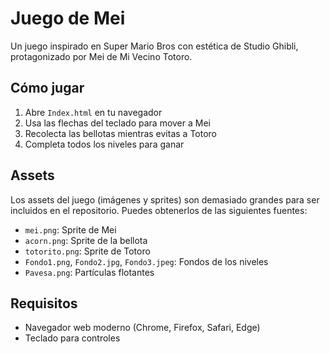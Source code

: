 # Juego de Mei

Un juego inspirado en Super Mario Bros con estética de Studio Ghibli, protagonizado por Mei de Mi Vecino Totoro.

## Cómo jugar

1. Abre `Index.html` en tu navegador
2. Usa las flechas del teclado para mover a Mei
3. Recolecta las bellotas mientras evitas a Totoro
4. Completa todos los niveles para ganar

## Assets

Los assets del juego (imágenes y sprites) son demasiado grandes para ser incluidos en el repositorio. Puedes obtenerlos de las siguientes fuentes:

- `mei.png`: Sprite de Mei
- `acorn.png`: Sprite de la bellota
- `totorito.png`: Sprite de Totoro
- `Fondo1.png`, `Fondo2.jpg`, `Fondo3.jpeg`: Fondos de los niveles
- `Pavesa.png`: Partículas flotantes

## Requisitos

- Navegador web moderno (Chrome, Firefox, Safari, Edge)
- Teclado para controles 
